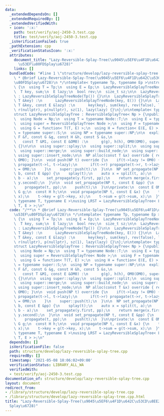 ```yaml
---
data:
  _extendedDependsOn: []
  _extendedRequiredBy: []
  _extendedVerifiedWith:
  - icon: ':x:'
    path: test/verify/aoj-2450-3.test.cpp
    title: test/verify/aoj-2450-3.test.cpp
  _isVerificationFailed: true
  _pathExtension: cpp
  _verificationStatusIcon: ':x:'
  attributes:
    document_title: "Lazy-Reversible-Splay-Tree(\u9045\u5EF6\u4F1D\u642C\u53CD\u8EE2\
      \u53EF\u80FDSplay\u6728)"
    links: []
  bundledCode: "#line 1 \"structure/develop/lazy-reversible-splay-tree.cpp\"\n/**\n\
    \ * @brief Lazy-Reversible-Splay-Tree(\u9045\u5EF6\u4F1D\u642C\u53CD\u8EE2\u53EF\
    \u80FDSplay\u6728)\n */\ntemplate< typename Tp, typename Ep >\nstruct LazyReversibleSplayTreeNode\
    \ {\n  using T = Tp;\n  using E = Ep;\n  LazyReversibleSplayTreeNode *l, *r, *p;\n\
    \  T key, sum;\n  E lazy;\n  bool rev;\n  size_t sz;\n\n  LazyReversibleSplayTreeNode()\
    \ : LazyReversibleSplayTreeNode(Tp()) {}\n\n  LazyReversibleSplayTreeNode(const\
    \ T &key) :\n      LazyReversibleSplayTreeNode(key, E()) {}\n\n  LazyReversibleSplayTreeNode(const\
    \ T &key, const E &lazy) :\n      key(key), sum(key), rev(false), l(nullptr),\
    \ r(nullptr), p(nullptr), sz(1), lazy(lazy) {}\n};\n\ntemplate< typename Np >\n\
    struct LazyReversibleSplayTree : ReversibleSplayTree< Np > {\npublic:\npublic:\n\
    \  using Node = Np;\n  using T = typename Node::T;\n  using E = typename Node::E;\n\
    \  using super = ReversibleSplayTree< Node >;\n  using F = typename super::F;\n\
    \  using G = function< T(T, E) >;\n  using H = function< E(E, E) >;\n  using S\
    \ = typename super::S;\n  using NP = typename super::NP;\n\n  explicit LazyReversibleSplayTree(const\
    \ F &f, const G &g, const H &h, const S &s,\n                                \
    \   const T &M1, const E &OM0) :\n      g(g), h(h), OM0(OM0), super(f, s, M1)\
    \ {}\n\n\n  using super::splay;\n  using super::split;\n  using super::count;\n\
    \  using super::merge;\n  using super::build_node;\n  using super::toggle;\n \
    \ using super::insert_node;\n\n  NP alloc(const T &x) override { return new Node(x,\
    \ OM0); }\n\n  void push(NP t) override {\n    if(t->lazy != OM0) {\n      if(t->l)\
    \ propagate(t->l, t->lazy);\n      if(t->r) propagate(t->r, t->lazy);\n      t->lazy\
    \ = OM0;\n    }\n    super::push(t);\n  }\n\n  NP set_propagate(NP t, int a, int\
    \ b, const E &pp) {\n    splay(t);\n    auto x = split(t, a);\n    auto y = split(x.second,\
    \ b - a);\n    set_propagate(y.first, pp);\n    return merge(x.first, y.first,\
    \ y.second);\n  }\n\n  void set_propagate(NP t, const E &pp) {\n    splay(t);\n\
    \    propagate(t, pp);\n    push(t);\n  }\n\nprivate:\n  const E OM0;\n  const\
    \ G g;\n  const H h;\n\n  void propagate(NP t, const E &x) {\n    t->lazy = h(t->lazy,\
    \ x);\n    t->key = g(t->key, x);\n    t->sum = g(t->sum, x);\n  }\n};\n\ntemplate<\
    \ typename T, typename E >\nusing LRST = LazyReversibleSplayTree< LazyReversibleSplayTreeNode<\
    \ T, E > >;\n"
  code: "/**\n * @brief Lazy-Reversible-Splay-Tree(\u9045\u5EF6\u4F1D\u642C\u53CD\u8EE2\
    \u53EF\u80FDSplay\u6728)\n */\ntemplate< typename Tp, typename Ep >\nstruct LazyReversibleSplayTreeNode\
    \ {\n  using T = Tp;\n  using E = Ep;\n  LazyReversibleSplayTreeNode *l, *r, *p;\n\
    \  T key, sum;\n  E lazy;\n  bool rev;\n  size_t sz;\n\n  LazyReversibleSplayTreeNode()\
    \ : LazyReversibleSplayTreeNode(Tp()) {}\n\n  LazyReversibleSplayTreeNode(const\
    \ T &key) :\n      LazyReversibleSplayTreeNode(key, E()) {}\n\n  LazyReversibleSplayTreeNode(const\
    \ T &key, const E &lazy) :\n      key(key), sum(key), rev(false), l(nullptr),\
    \ r(nullptr), p(nullptr), sz(1), lazy(lazy) {}\n};\n\ntemplate< typename Np >\n\
    struct LazyReversibleSplayTree : ReversibleSplayTree< Np > {\npublic:\npublic:\n\
    \  using Node = Np;\n  using T = typename Node::T;\n  using E = typename Node::E;\n\
    \  using super = ReversibleSplayTree< Node >;\n  using F = typename super::F;\n\
    \  using G = function< T(T, E) >;\n  using H = function< E(E, E) >;\n  using S\
    \ = typename super::S;\n  using NP = typename super::NP;\n\n  explicit LazyReversibleSplayTree(const\
    \ F &f, const G &g, const H &h, const S &s,\n                                \
    \   const T &M1, const E &OM0) :\n      g(g), h(h), OM0(OM0), super(f, s, M1)\
    \ {}\n\n\n  using super::splay;\n  using super::split;\n  using super::count;\n\
    \  using super::merge;\n  using super::build_node;\n  using super::toggle;\n \
    \ using super::insert_node;\n\n  NP alloc(const T &x) override { return new Node(x,\
    \ OM0); }\n\n  void push(NP t) override {\n    if(t->lazy != OM0) {\n      if(t->l)\
    \ propagate(t->l, t->lazy);\n      if(t->r) propagate(t->r, t->lazy);\n      t->lazy\
    \ = OM0;\n    }\n    super::push(t);\n  }\n\n  NP set_propagate(NP t, int a, int\
    \ b, const E &pp) {\n    splay(t);\n    auto x = split(t, a);\n    auto y = split(x.second,\
    \ b - a);\n    set_propagate(y.first, pp);\n    return merge(x.first, y.first,\
    \ y.second);\n  }\n\n  void set_propagate(NP t, const E &pp) {\n    splay(t);\n\
    \    propagate(t, pp);\n    push(t);\n  }\n\nprivate:\n  const E OM0;\n  const\
    \ G g;\n  const H h;\n\n  void propagate(NP t, const E &x) {\n    t->lazy = h(t->lazy,\
    \ x);\n    t->key = g(t->key, x);\n    t->sum = g(t->sum, x);\n  }\n};\n\ntemplate<\
    \ typename T, typename E >\nusing LRST = LazyReversibleSplayTree< LazyReversibleSplayTreeNode<\
    \ T, E > >;\n"
  dependsOn: []
  isVerificationFile: false
  path: structure/develop/lazy-reversible-splay-tree.cpp
  requiredBy: []
  timestamp: '2021-05-08 18:06:02+09:00'
  verificationStatus: LIBRARY_ALL_WA
  verifiedWith:
  - test/verify/aoj-2450-3.test.cpp
documentation_of: structure/develop/lazy-reversible-splay-tree.cpp
layout: document
redirect_from:
- /library/structure/develop/lazy-reversible-splay-tree.cpp
- /library/structure/develop/lazy-reversible-splay-tree.cpp.html
title: "Lazy-Reversible-Splay-Tree(\u9045\u5EF6\u4F1D\u642C\u53CD\u8EE2\u53EF\u80FD\
  Splay\u6728)"
---
```


